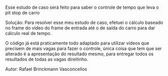 Esse estudo de caso será feito para saber o controle de tempo que leva o pit stop de carro

Solução:
    Para resolver esse meu estudo de caso, efetuei o cálculo baseado no frame do vídeo do frame de entrada até o de saída do carro para dar cálculo real de tempo.

O código já está praticamente todo adaptado para utilizar vídeos que precisem de mais vagas para fazer o controle, única coisa que tem que ser alterado é a apresentação do resultado mesmo, para entregar todos os resultados de todas as vagas direitinho.


Autor: Rafael Brinckmann Vasconcellos